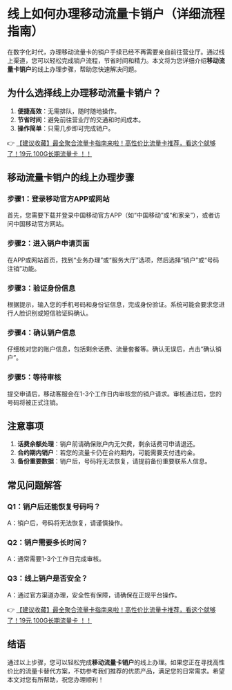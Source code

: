 # 线上如何办理移动流量卡销户（详细流程指南）

在数字化时代，办理移动流量卡的销户手续已经不再需要亲自前往营业厅。通过线上渠道，您可以轻松完成销户流程，节省时间和精力。本文将为您详细介绍**移动流量卡销户**的线上办理步骤，帮助您快速解决问题。

## 为什么选择线上办理移动流量卡销户？

1. **便捷高效**：无需排队，随时随地操作。
2. **节省时间**：避免前往营业厅的交通和时间成本。
3. **操作简单**：只需几步即可完成销户。

👉 [【建议收藏】最全聚合流量卡指南来啦！高性价比流量卡推荐，看这个就够了！19元 100G长期流量卡 ！！](https://bit.ly/Liuliangka)

## 移动流量卡销户的线上办理步骤

### 步骤1：登录移动官方APP或网站
首先，您需要下载并登录中国移动官方APP（如“中国移动”或“和家亲”），或者访问中国移动官方网站。

### 步骤2：进入销户申请页面
在APP或网站首页，找到“业务办理”或“服务大厅”选项，然后选择“销户”或“号码注销”功能。

### 步骤3：验证身份信息
根据提示，输入您的手机号码和身份证信息，完成身份验证。系统可能会要求您进行人脸识别或短信验证码确认。

### 步骤4：确认销户信息
仔细核对您的账户信息，包括剩余话费、流量套餐等。确认无误后，点击“确认销户”。

### 步骤5：等待审核
提交申请后，移动客服会在1-3个工作日内审核您的销户请求。审核通过后，您的号码将被正式注销。

## 注意事项
1. **话费余额处理**：销户前请确保账户内无欠费，剩余话费可申请退还。
2. **合约期内销户**：若您的流量卡仍在合约期内，可能需要支付违约金。
3. **备份重要数据**：销户后，号码将无法恢复，请提前备份重要联系人信息。

## 常见问题解答

### Q1：销户后还能恢复号码吗？
A：销户后，号码将无法恢复，请谨慎操作。

### Q2：销户需要多长时间？
A：通常需要1-3个工作日完成审核。

### Q3：线上销户是否安全？
A：通过官方渠道办理，安全性有保障，请确保在正规平台操作。

👉 [【建议收藏】最全聚合流量卡指南来啦！高性价比流量卡推荐，看这个就够了！19元 100G长期流量卡 ！！](https://bit.ly/Liuliangka)

## 结语
通过以上步骤，您可以轻松完成**移动流量卡销户**的线上办理。如果您正在寻找高性价比的流量卡替代方案，不妨参考我们推荐的优质产品，满足您的日常需求。希望本文对您有所帮助，祝您办理顺利！
